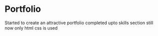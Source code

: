 # Portfolio
Started to create an attractive portfolio
completed upto skills section
still now only html css is used
